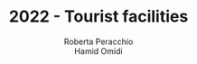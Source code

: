 ---
schema: default
title: 2022 - Tourist facilities
organization: KnowDive
notes: "The aim of this project is to create a KG that can provide information about Trentino’s touristrelated facilities. In another word, the final KG can be used to provide a general-purpose service helping tourists to find information about the various tourism-related hospitality facilities in the region of Trentino. In a nutshell, the purpose of this project is described as:\r\n\r\n”A service which helps the users to know about different tourist facilities in Trentino.”"
resources:
  - name: KGE - Tourist facilities
    url: 'https://rorosonoio.github.io/KGE---Trentino-tourist-facilities/'
    format: html
license: 'http://www.opendefinition.org/licenses/odc-by'
category:
  - Facilities
maintainer: Simone Bocca
maintainer_email: simone.bocca@unitn.it
author: Roberta Peracchio <br> Hamid Omidi
author_email: roberta.peracchio@studenti.unitn.it <br> hamid.omidi@studenti.unitn.it
tags: 'kge,tourist,trentino'
pub_date: 12/02/2023
---
